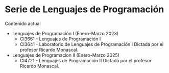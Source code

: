 # Serie de Lenguajes de Programación
Contenido actual
- Lenguajes de Programación I (Enero–Marzo 2023)
  - CI3661 - Lenguajes de Programación I
  - CI3641 - Laboratorio de Lenguajes de Programación I
  Dictada por el profesor Ricardo Monascal.
- Lenguajes de Programacion II (Enero-Marzo 2025)
  - CI4721 - Lenguajes de Programación II
  Dictada por el profesor Ricardo Monascal.
